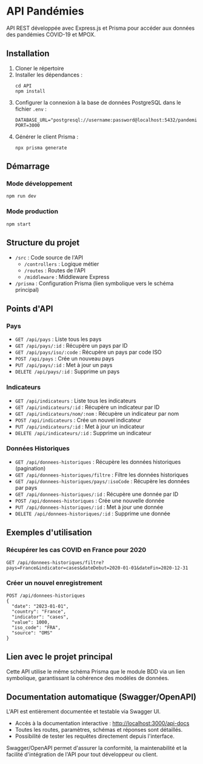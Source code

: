 # API Pandémies

API REST développée avec Express.js et Prisma pour accéder aux données des pandémies COVID-19 et MPOX.

## Installation

1. Cloner le répertoire
2. Installer les dépendances :
   ```
   cd API
   npm install
   ```
3. Configurer la connexion à la base de données PostgreSQL dans le fichier `.env` :
   ```
   DATABASE_URL="postgresql://username:password@localhost:5432/pandemies"
   PORT=3000
   ```
4. Générer le client Prisma :
   ```
   npx prisma generate
   ```

## Démarrage

### Mode développement
```
npm run dev
```

### Mode production
```
npm start
```

## Structure du projet

- `/src` : Code source de l'API
  - `/controllers` : Logique métier
  - `/routes` : Routes de l'API
  - `/middleware` : Middleware Express
- `/prisma` : Configuration Prisma (lien symbolique vers le schéma principal)

## Points d'API

### Pays

- `GET /api/pays` : Liste tous les pays
- `GET /api/pays/:id` : Récupère un pays par ID
- `GET /api/pays/iso/:code` : Récupère un pays par code ISO
- `POST /api/pays` : Crée un nouveau pays
- `PUT /api/pays/:id` : Met à jour un pays
- `DELETE /api/pays/:id` : Supprime un pays

### Indicateurs

- `GET /api/indicateurs` : Liste tous les indicateurs
- `GET /api/indicateurs/:id` : Récupère un indicateur par ID
- `GET /api/indicateurs/nom/:nom` : Récupère un indicateur par nom
- `POST /api/indicateurs` : Crée un nouvel indicateur
- `PUT /api/indicateurs/:id` : Met à jour un indicateur
- `DELETE /api/indicateurs/:id` : Supprime un indicateur

### Données Historiques

- `GET /api/donnees-historiques` : Récupère les données historiques (pagination)
- `GET /api/donnees-historiques/filtre` : Filtre les données historiques
- `GET /api/donnees-historiques/pays/:isoCode` : Récupère les données par pays
- `GET /api/donnees-historiques/:id` : Récupère une donnée par ID
- `POST /api/donnees-historiques` : Crée une nouvelle donnée
- `PUT /api/donnees-historiques/:id` : Met à jour une donnée
- `DELETE /api/donnees-historiques/:id` : Supprime une donnée

## Exemples d'utilisation

### Récupérer les cas COVID en France pour 2020

```
GET /api/donnees-historiques/filtre?pays=France&indicator=cases&dateDebut=2020-01-01&dateFin=2020-12-31
```

### Créer un nouvel enregistrement

```
POST /api/donnees-historiques
{
  "date": "2023-01-01",
  "country": "France",
  "indicator": "cases",
  "value": 1000,
  "iso_code": "FRA",
  "source": "OMS"
}
```

## Lien avec le projet principal

Cette API utilise le même schéma Prisma que le module BDD via un lien symbolique, garantissant la cohérence des modèles de données.

## Documentation automatique (Swagger/OpenAPI)

L'API est entièrement documentée et testable via Swagger UI.

- Accès à la documentation interactive : [http://localhost:3000/api-docs](http://localhost:3000/api-docs)
- Toutes les routes, paramètres, schémas et réponses sont détaillés.
- Possibilité de tester les requêtes directement depuis l'interface.

Swagger/OpenAPI permet d'assurer la conformité, la maintenabilité et la facilité d'intégration de l'API pour tout développeur ou client. 